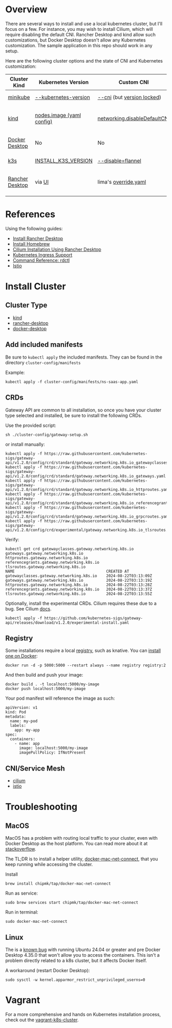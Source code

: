 # Overview

There are several ways to install and use a local kubernetes cluster, but I'll focus on a few. For instance, you may wish to install Cilium, which will require disabling the default CNI.  Rancher Desktop and kind allow such customizations, but Docker Desktop doesn't allow any Kubernetes customization.  The sample application in this repo should work in any setup.

Here are the following cluster options and the state of CNI and Kubernetes customization:

| Cluster Kind | Kubernetes Version | Custom CNI | Multi-node | Load Balancer |
| --- | --- | --- | --- | --- |
| [minikube](https://minikube.sigs.k8s.io/docs/) | [--kubernetes-version](https://minikube.sigs.k8s.io/docs/commands/start) | [--cni](https://minikube.sigs.k8s.io/docs/commands/start) (but [version locked](https://github.com/kubernetes/minikube/releases)) | [yes](https://minikube.sigs.k8s.io/docs/commands/node/) | [minikube tunnel](https://minikube.sigs.k8s.io/docs/commands/tunnel/) |
| [kind](https://kind.sigs.k8s.io/) | [nodes.image (yaml config)](https://kind.sigs.k8s.io/docs/user/configuration/#kubernetes-version) | [networking.disableDefaultCNI](https://kind.sigs.k8s.io/docs/user/configuration/#disable-default-cni) | [yes](https://kind.sigs.k8s.io/docs/user/configuration/#nodes) | [sudo cloud-provider-kind](https://kind.sigs.k8s.io/docs/user/loadbalancer/) |
| [Docker Desktop](https://docs.docker.com/desktop/features/kubernetes/) | No | No | No | Included (can't disable) |
| [k3s](https://k3s.io/) | [INSTALL_K3S_VERSION](https://docs.k3s.io/reference/env-variables?_highlight=install_k3s_version) | [--disable=flannel](https://docs.k3s.io/networking/basic-network-options) | No | [HAProxy or Nginx](https://docs.k3s.io/datastore/cluster-loadbalancer?_highlight=load#setup-load-balancer) |
| [Rancher Desktop](https://rancherdesktop.io/) | via [UI](https://docs.rancherdesktop.io/ui/preferences/kubernetes/#kubernetes-version) | lima's [override.yaml](https://docs.cilium.io/en/stable/gettingstarted/k8s-install-default/) |  | Traefik (can disabled via UI) |


# References

Using the following guides:

* [Install Rancher Desktop](https://rancherdesktop.io/)
* [Install Homebrew](https://brew.sh/)
* [Cilium Installation Using Rancher Desktop](https://docs.cilium.io/en/stable/installation/rancher-desktop/)
* [Kubernetes Ingress Support](https://docs.cilium.io/en/latest/network/servicemesh/ingress/)
* [Command Reference: rdctl](https://docs.rancherdesktop.io/references/rdctl-command-reference/)
* [Istio](https://istio.io/latest/docs/setup/platform-setup/)

# Install Cluster

## Cluster Type

* [kind](kind/kind.md)
* [rancher-desktop](rancher-desktop/rancher-desktop.md)
* [docker-desktop](docker-desktop/docker-desktop.md)

## Add included manifests

Be sure to `kubectl apply` the included manifests.  They can be found in the directory `cluster-config/manifests`

Example:
```shell
kubectl apply -f cluster-config/manifests/ns-saas-app.yaml
```
## CRDs

Gateway API are common to all installation, so once you have your cluster type selected and installed, be sure to install the following CRDs.

Use the provided script:

```shell
sh ./cluster-config/gateway-setup.sh
```

or install manually:
```shell
kubectl apply -f https://raw.githubusercontent.com/kubernetes-sigs/gateway-api/v1.2.0/config/crd/standard/gateway.networking.k8s.io_gatewayclasses.yaml
kubectl apply -f https://raw.githubusercontent.com/kubernetes-sigs/gateway-api/v1.2.0/config/crd/standard/gateway.networking.k8s.io_gateways.yaml
kubectl apply -f https://raw.githubusercontent.com/kubernetes-sigs/gateway-api/v1.2.0/config/crd/standard/gateway.networking.k8s.io_httproutes.yaml
kubectl apply -f https://raw.githubusercontent.com/kubernetes-sigs/gateway-api/v1.2.0/config/crd/standard/gateway.networking.k8s.io_referencegrants.yaml
kubectl apply -f https://raw.githubusercontent.com/kubernetes-sigs/gateway-api/v1.2.0/config/crd/standard/gateway.networking.k8s.io_grpcroutes.yaml
kubectl apply -f https://raw.githubusercontent.com/kubernetes-sigs/gateway-api/v1.2.0/config/crd/experimental/gateway.networking.k8s.io_tlsroutes.yaml
```

Verify:
```shell
kubectl get crd gatewayclasses.gateway.networking.k8s.io gateways.gateway.networking.k8s.io httproutes.gateway.networking.k8s.io referencegrants.gateway.networking.k8s.io tlsroutes.gateway.networking.k8s.io
NAME                                        CREATED AT
gatewayclasses.gateway.networking.k8s.io    2024-08-22T03:13:09Z
gateways.gateway.networking.k8s.io          2024-08-22T03:13:19Z
httproutes.gateway.networking.k8s.io        2024-08-22T03:13:28Z
referencegrants.gateway.networking.k8s.io   2024-08-22T03:13:37Z
tlsroutes.gateway.networking.k8s.io         2024-08-22T03:13:55Z
```

Optionally, install the experimental CRDs.  Cilium requires these due to a bug.  See Cilium [docs](https://docs.cilium.io/en/latest/network/servicemesh/gateway-api/gateway-api/).
```shell
kubectl apply -f https://github.com/kubernetes-sigs/gateway-api/releases/download/v1.2.0/experimental-install.yaml
```

## Registry

Some installations require a local [registry](https://hub.docker.com/_/registry), such as knative.  You can [install one on Docker](https://stackoverflow.com/questions/57167104/how-to-use-local-docker-image-in-kubernetes-via-kubectl):

```shell
docker run -d -p 5000:5000 --restart always --name registry registry:2
```

And then build and push your image:
```shell
docker build . -t localhost:5000/my-image
docker push localhost:5000/my-image
```

Your pod manifest will reference the image as such:
```shell
apiVersion: v1
kind: Pod
metadata:
  name: my-pod
  labels:
    app: my-app
spec:
  containers:
    - name: app
      image: localhost:5000/my-image
      imagePullPolicy: IfNotPresent
```

## CNI/Service Mesh

* [cilium](cilium/cilium.md)
* [istio](istio/istio.md)

# Troubleshooting

## MacOS

MacOS has a problem with routing local traffic to your cluster, even with Docker Desktop as the host platform. You can read more about it at [stackoverflow](https://stackoverflow.com/questions/77385016/how-to-correctly-expose-a-kubernetes-deployment-running-locally-in-kind-on-macos).  

The TL;DR is to install a helper utility, [docker-mac-net-connect](https://github.com/chipmk/docker-mac-net-connect), that you keep running while accessing the cluster.

Install
```shell
brew install chipmk/tap/docker-mac-net-connect
```

Run as service:
```shell
sudo brew services start chipmk/tap/docker-mac-net-connect
```

Run in terminal:
```shell
sudo docker-mac-net-connect
```

## Linux

The is a [known bug](https://github.com/docker/desktop-linux/issues/209) with running Ubuntu 24.04 or greater and pre Docker Desktop 4.35.0 that won't allow you to access the containers.  This isn't a problem directly related to a k8s cluster, but it affects Docker itself.

A workaround (restart Docker Desktop):
```shell
sudo sysctl -w kernel.apparmor_restrict_unprivileged_userns=0
```

# Vagrant

For a more comprehensive and hands on Kubernetes installation process, check out the [vagrant-k8s-cluster](https://github.com/johnmanko/vagrant-k8s-cluster/tree/master).
